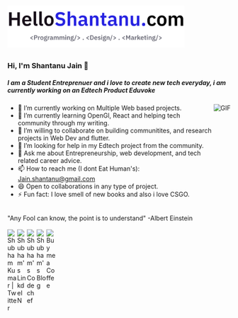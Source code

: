 <img align="left"  width="400px" src="https://github.com/helloshantanu/helloshantanu/blob/master/logo_eduvoke/HelloShantanu.png" />
<br> <br> <br> <br> <br><br>


### Hi, I'm Shantanu Jain 👋

##### I am a Student Entreprenuer and i love to create new tech everyday, i am currently working on an Edtech Product Eduvoke

  
  <img align="right" alt="GIF" height="200px" src="https://media.giphy.com/media/USV0ym3bVWQJJmNu3N/giphy.gif" />



- 🔭 I’m currently working on Multiple Web based projects. 
- 🌱 I’m currently learning OpenGl, React and helping tech community through my writing.
- 👯 I’m willing to collaborate on building communitites, and research projects in Web Dev and flutter.
- 🤔 I’m looking for help in my Edtech project from the community.
- 💬 Ask me about Entrepreneurship, web development, and tech related career advice.
- 📫 How to reach me (I dont Eat Human's): Jain.shantanu@gmail.com
- 😄 Open to collaborations in any type of project.
- ⚡ Fun fact: I love smell of new books and also i love CSGO.

<br>
"Any Fool can know, the point is to understand" -Albert Einstein
<br>
<br>
<a href="https://twitter.com/airgonaut_mind">
  <img align="left" alt="Shubham Kumar | Twitter" width="22px" src="https://cdn.jsdelivr.net/npm/simple-icons@v3/icons/twitter.svg" />
</a>
<a href="https://www.linkedin.com/in/techshantanu">
  <img align="left" alt="Shubham's LinkdeIN" width="22px" src="https://cdn.jsdelivr.net/npm/simple-icons@v3/icons/linkedin.svg" />
</a>
<a href="https://www.codechef.com/users/helloshantanu">
  <img align="left" alt="Shubham's Codechef" width="22px" src="https://cdn.jsdelivr.net/npm/simple-icons@v3/icons/codechef.svg" />
</a>
<a href="https://medium.com/@helloshantanu">
  <img align="left" alt="Shubham's Blog" width="22px" src="https://cdn.jsdelivr.net/npm/simple-icons@3.0.1/icons/medium.svg" />
</a>
<a href="https://www.buymeacoffee.com/helloshantanu">
  <img align="left" alt="Buy me a Coffee" width="22px" src="https://cdn.jsdelivr.net/npm/simple-icons@3.0.1/icons/buymeacoffee.svg" />
</a>
